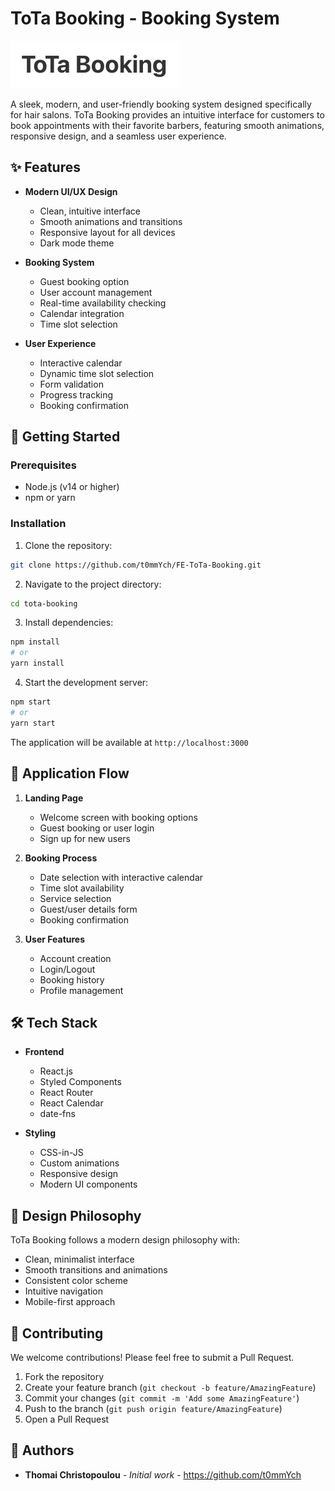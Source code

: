 # ToTa Booking - Booking System

![ToTa Booking Logo](public/ToTaLogo.png)

A sleek, modern, and user-friendly booking system designed specifically for hair salons. ToTa Booking provides an intuitive interface for customers to book appointments with their favorite barbers, featuring smooth animations, responsive design, and a seamless user experience.

## ✨ Features

- **Modern UI/UX Design**

  - Clean, intuitive interface
  - Smooth animations and transitions
  - Responsive layout for all devices
  - Dark mode theme

- **Booking System**

  - Guest booking option
  - User account management
  - Real-time availability checking
  - Calendar integration
  - Time slot selection

- **User Experience**
  - Interactive calendar
  - Dynamic time slot selection
  - Form validation
  - Progress tracking
  - Booking confirmation

## 🚀 Getting Started

### Prerequisites

- Node.js (v14 or higher)
- npm or yarn

### Installation

1. Clone the repository:

```bash
git clone https://github.com/t0mmYch/FE-ToTa-Booking.git
```

2. Navigate to the project directory:

```bash
cd tota-booking
```

3. Install dependencies:

```bash
npm install
# or
yarn install
```

4. Start the development server:

```bash
npm start
# or
yarn start
```

The application will be available at `http://localhost:3000`

## 📱 Application Flow

1. **Landing Page**

   - Welcome screen with booking options
   - Guest booking or user login
   - Sign up for new users

2. **Booking Process**

   - Date selection with interactive calendar
   - Time slot availability
   - Service selection
   - Guest/user details form
   - Booking confirmation

3. **User Features**
   - Account creation
   - Login/Logout
   - Booking history
   - Profile management

## 🛠️ Tech Stack

- **Frontend**

  - React.js
  - Styled Components
  - React Router
  - React Calendar
  - date-fns

- **Styling**
  - CSS-in-JS
  - Custom animations
  - Responsive design
  - Modern UI components

## 🎨 Design Philosophy

ToTa Booking follows a modern design philosophy with:

- Clean, minimalist interface
- Smooth transitions and animations
- Consistent color scheme
- Intuitive navigation
- Mobile-first approach

## 🤝 Contributing

We welcome contributions! Please feel free to submit a Pull Request.

1. Fork the repository
2. Create your feature branch (`git checkout -b feature/AmazingFeature`)
3. Commit your changes (`git commit -m 'Add some AmazingFeature'`)
4. Push to the branch (`git push origin feature/AmazingFeature`)
5. Open a Pull Request

## 👥 Authors

- **Thomai Christopoulou** - _Initial work_ - https://github.com/t0mmYch
